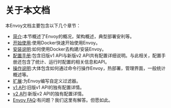 # 关于本文档

本Envoy文档主要包含以下几个章节：

* [简介](introduction.md):本节概述了Envoy的概况，架构概述，典型部署安利等。
* [开始使用](getting_started.md):使用Docker快速开始使用Envoy。
* [安装说明](installation.md):如何使用Docker去构建/安装Envoy。
* [配置手册](configuration.md):包含旧版v1 API与新版v2 API共有配置详细说明。与此相关，配置手册还包含了统计、运行时配置的相关信息和API。
* [操作说明](operations.md):大体包含如何通过命令行操作Envoy，热部署，管理界面，一般统计概述等。
* [扩展](extending.md):为Envoy编写自定义过滤器。
* [v1 API](v1API.md):旧版v1 API的独有配置详情。
* [v2 API](v2API.md):新版v2 API的独有配置详情。
* [Envoy FAQ](faq.md):有问题？我们这里有解答。但愿如此。
